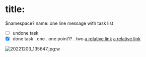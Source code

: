 # title:
$namespace?
name: one line message with task list
-  [ ] undone task
-  [x] done task
. one
  . one point1?
. two
[a relative link](home.md)
[a relative link](home.html)

<img src="blob:chrome-untrusted://media-app/6f595aa0-cdcb-4d19-8102-1bdc6b2c601b" alt="20221203_135647.jpg"/>:w

